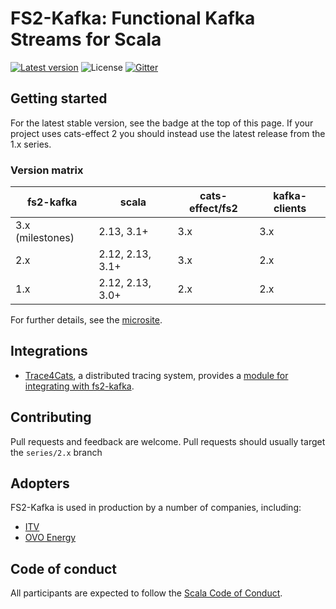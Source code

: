 # FS2-Kafka: Functional Kafka Streams for Scala

[![Latest version](https://index.scala-lang.org/fd4s/fs2-kafka/fs2-kafka/latest.svg?style=flat)](https://index.scala-lang.org/fd4s/fs2-kafka/fs2-kafka)
![License](https://img.shields.io/github/license/fd4s/fs2-kafka)
[![Gitter](https://img.shields.io/gitter/room/fd4s/fs2-kafka)](https://gitter.im/fd4s/fs2-kafka)

## Getting started

For the latest stable version, see the badge at the top of this page. If your project uses cats-effect 2 you should instead use the latest release from the 1.x series.

### Version matrix
|fs2-kafka|scala|cats-effect/fs2|kafka-clients|
|---------|-----|---------------|-------------|
|3.x (milestones)|2.13, 3.1+|3.x|3.x|
|2.x|2.12, 2.13, 3.1+|3.x|2.x|
|1.x|2.12, 2.13, 3.0+|2.x|2.x|

For further details, see the [microsite](https://fd4s.github.io/fs2-kafka/docs/overview).

## Integrations

- [Trace4Cats](https://github.com/trace4cats/trace4cats), a distributed tracing system, provides a [module for integrating with fs2-kafka](https://github.com/trace4cats/trace4cats-kafka). 

## Contributing

Pull requests and feedback are welcome. Pull requests should usually target the `series/2.x` branch

## Adopters

FS2-Kafka is used in production by a number of companies, including:
- [ITV](https://github.com/itv)
- [OVO Energy](https://github.com/ovotech)

## Code of conduct

All participants are expected to follow the [Scala Code of Conduct](https://www.scala-lang.org/conduct/).
